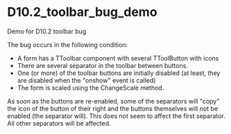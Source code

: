 # D10.2_toolbar_bug_demo
Demo for D10.2 toolbar bug

The bug occurs in the following condition:
- A form has a TToolbar component with several TToolButton with icons
- There are several separator in the toolbar between buttons.
- One (or more) of the toolbar buttons are initially disabled (at least, they are disabled when the "onshow" event is called)
- The form is scaled using the ChangeScale method.

As soon as the buttons are re-enabled, some of the separators will "copy" the icon of the button of their right and the buttons themselves will not be enabled (the separator will). This does not seem to affect the first separator. All other separators will be affected.
